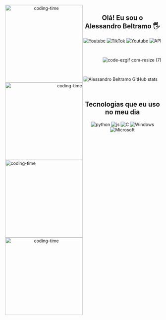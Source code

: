 <div  align="center"> 
  <div style="display: inline_block"><br>
    <img align="left" height="250" alt="coding-time" src="code.gif">

## Olá! Eu sou o Alessandro Beltramo 🖐️

[![Youtube](https://img.shields.io/badge/YouTube-FF0000?style=for-the-badge&logo=youtube&logoColor=white)](https://www.youtube.com/@overclockperformance)
[![TikTok](https://img.shields.io/badge/TikTok-000000?style=for-the-badge&logo=TikTok&logoColor=white)](https://www.tiktok.com/@beltramossm?lang=pt-BR)
[![Youtube](https://img.shields.io/badge/LinkedIn-0077B5?style=for-the-badge&logo=LinkedIn&logoColor=white)](https://www.linkedin.com/in/alessandro-beltramo/)
![API](https://github.com/Alebeltramo/Alebeltramo/assets/130994708/49b9667f-2a50-40f0-9dc8-fa7331d87034)

<div  align="Right"> 
  <div style="display: inline_block"><br>
    <img align="left" height="250" alt="coding-time" src="code.gif">

![code-ezgif com-resize (7)](https://github.com/Alebeltramo/Alebeltramo/assets/130994708/90c2680d-8fdd-44e6-9554-0125ba30d388)

<div  align="Left"> 
  <div style="display: inline_block"><br>
    <img align="left" height="250" alt="coding-time" src="code.gif">
    
![Alessandro Beltramo GitHub stats](https://github-readme-stats.vercel.app/api?username=Alebeltramo&show_icons=true&theme=dracula&count_private=true)

<div  align="center"> 
  <div style="display: inline_block"><br>
    <img align="left" height="250" alt="coding-time" src="code.gif">

    
## Tecnologias que eu uso no meu dia

<div style="display: inline_block">
  <img align="center" alt="python" src="https://img.shields.io/badge/Python-14354C?style=for-the-badge&logo=python&logoColor=white" />
  <img align="center" alt="js" src="https://img.shields.io/badge/JavaScript-F7DF1E?style=for-the-badge&logo=javascript&logoColor=black" />
  <img align="center" alt="C" src="https://img.shields.io/badge/C-00599C?style=for-the-badge&logo=Cpt&logoColor=black" />
  <img align="center" alt="Windows" src="https://img.shields.io/badge/Windows-0078D6?style=for-the-badge&logo=Cpt&logoColor=black" />
  <img align="center" alt="Microsoft" src="https://img.shields.io/badge/Microsoft-666666?style=for-the-badge&logo=Cpt&logoColor=black" />

 


